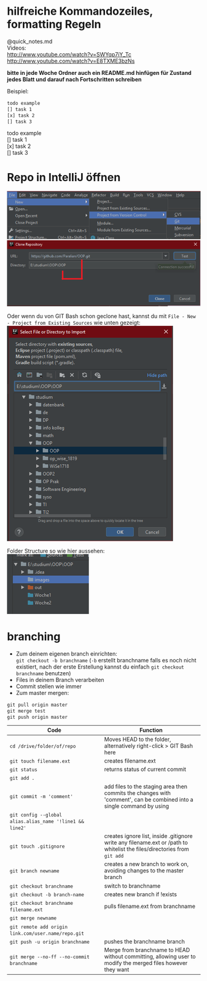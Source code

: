 # hilfreiche Kommandozeiles, formatting Regeln
@quick_notes.md  
Videos:  
http://www.youtube.com/watch?v=SWYqp7iY_Tc  
http://www.youtube.com/watch?v=E8TXME3bzNs

**bitte in jede Woche Ordner auch ein README.md hinfügen für Zustand jedes Blatt und darauf nach Fortschritten schreiben**

Beispiel:
  ```
  todo example
  [] task 1
  [x] task 2
  [] task 3
  ```
todo example </br>
[] task 1</br>
[x] task 2</br>
[] task 3
# Repo in IntelliJ öffnen
![](https://github.com/Paralian/OOP/blob/master/images/1.png?raw=true)
![alt text](https://github.com/Paralian/OOP/blob/master/images/2.png?raw=true)

Oder wenn du von GIT Bash schon geclone hast, kannst du mit `File - New - Project from Existing Sources` wie unten gezeigt:  
![](https://github.com/Paralian/OOP/blob/master/images/3.png?raw=true)

Folder Structure so wie hier aussehen:  
![](https://github.com/Paralian/OOP/blob/master/images/4.png?raw=true)

# branching
  - Zum deinem eigenen branch einrichten:  
`git checkout -b branchname` (`-b` erstellt branchname falls es noch nicht existiert, nach der erste Erstellung kannst du einfach `git checkout branchname` benutzen)
  - Files in deinem Branch verarbeiten
  - Commit stellen wie immer
  - Zum master mergen:
```git checkout master
git pull origin master
git merge test
git push origin master
```
Code | Function
------------ | -------------
`cd /drive/folder/of/repo` | Moves HEAD to the folder, alternatively right-click > GIT Bash here
`git touch filename.ext` | creates filename.ext
`git status`|returns status of current commit
`git add .`|
`git commit -m 'comment'`|add files to the staging area then commits the changes with 'comment', can be combined into a single command by using
`git config --global alias.alias_name '!line1 && line2'`|
`git touch .gitignore`|creates ignore list, inside .gitignore write any filename.ext or /path to whitelist the files/directories from `git add`
`git branch newname`|creates a new branch to work on, avoiding changes to the master branch
`git checkout branchname`|switch to branchname
`git checkout -b branch-name`|creates new branch if !exists
`git checkout branchname filename.ext`| pulls filename.ext from branchname
`git merge newname`|
`git remote add origin link.com/user.name/repo.git`|
`git push -u origin branchname`| pushes the branchname branch
`git merge --no-ff --no-commit branchname`| Merge from branchname to HEAD without committing, allowing user to modify the merged files however they want
